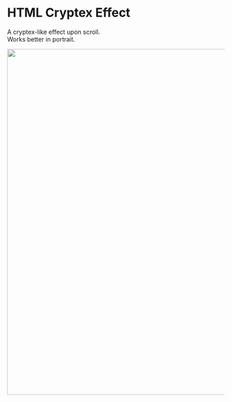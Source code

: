 # HTML Cryptex Effect
A cryptex-like effect upon scroll.<br>
Works better in portrait.

<div align="center">
  <img height=800 src="https://github.com/Divdude77/html-cryptex-effect/assets/75612147/8101d1ec-bf7e-4869-9125-828394657907">
</div>
